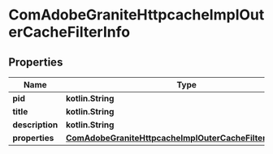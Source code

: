 
# ComAdobeGraniteHttpcacheImplOuterCacheFilterInfo

## Properties
Name | Type | Description | Notes
------------ | ------------- | ------------- | -------------
**pid** | **kotlin.String** |  |  [optional]
**title** | **kotlin.String** |  |  [optional]
**description** | **kotlin.String** |  |  [optional]
**properties** | [**ComAdobeGraniteHttpcacheImplOuterCacheFilterProperties**](ComAdobeGraniteHttpcacheImplOuterCacheFilterProperties.md) |  |  [optional]



